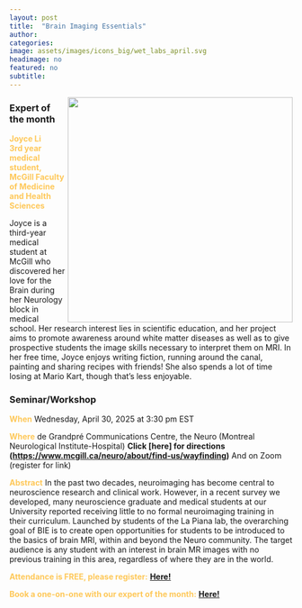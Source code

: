 ```yaml
---
layout: post
title:  "Brain Imaging Essentials"
author: 
categories:
image: assets/images/icons_big/wet_labs_april.svg
headimage: no
featured: no
subtitle:
---
```

<style>
orange {
  color: rgba(254, 200, 89, 1);
  font-weight: bold;
}
</style>
<!-- ![](../assets/images/video_screenshots/click-to-see-video.png) -->

<!-- [![](../assets/images/video_screenshots/2023-10-05_osoh_ko_oct-video-screenshot.png)](https://www.youtube.com/watch?v=OHxnwzOKqHM&list=PL4IAzeXaocvx2rSfU1YCuTN3SmnOMqOz3&index=4) -->
<img align="right" width="400" src="{{site.baseurl}}/assets/images/monthly_posters/2025-4-2_osoh_rb_apr-poster-portrait.png">


### Expert of the month
<orange>Joyce Li<br> 3rd year medical student, McGill Faculty of Medicine and Health Sciences</orange>

Joyce is a third-year medical student at McGill who discovered her love for the Brain during her Neurology block in medical school. Her research interest lies in scientific education, and her project aims to promote awareness around white matter diseases as well as to give prospective students the image skills necessary to interpret them on MRI.
In her free time, Joyce enjoys writing fiction, running around the canal, painting and sharing recipes with friends! She also spends a lot of time losing at Mario Kart, though that’s less enjoyable.

### Seminar/Workshop


<orange>When</orange>
Wednesday, April 30, 2025 at 3:30 pm EST

<orange>Where</orange>
de Grandpré Communications Centre, the Neuro (Montreal Neurological Institute-Hospital)
**Click [here] for directions (https://www.mcgill.ca/neuro/about/find-us/wayfinding)**
And on Zoom (register for link)

<orange>Abstract</orange>
In the past two decades, neuroimaging has become central to neuroscience research and clinical work. However, in a recent survey we developed, many neuroscience graduate and medical students at our University reported receiving little to no formal neuroimaging training in their curriculum. Launched by students of the La Piana lab, the overarching goal of BIE is to create open opportunities for students to be introduced to the basics of brain MRI, within and beyond the Neuro community. The target audience is any student with an interest in brain MR images with no previous training in this area, regardless of where they are in the world.

<orange>Attendance is FREE, please register:</orange> 
**[Here!](https://www.eventbrite.com/e/open-science-office-hours-special-lecture-tickets-1123667452599?aff=ebdsshcopyurl&utm-campaign=social&utm-content=attendeeshare&utm-medium=discovery&utm-term=listing&utm-source=cp)**

<orange>Book a one-on-one with our expert of the month:</orange> 
**[Here!](https://calendly.com/open-science-expert)**

